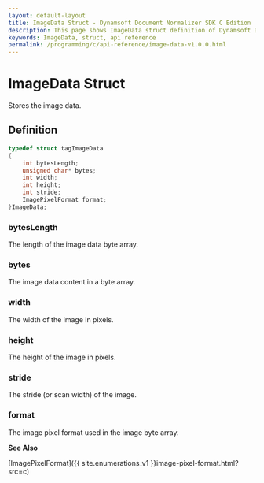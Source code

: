 ```yaml
---
layout: default-layout
title: ImageData Struct - Dynamsoft Document Normalizer SDK C Edition
description: This page shows ImageData struct definition of Dynamsoft Document Normalizer SDK C Edition.
keywords: ImageData, struct, api reference
permalink: /programming/c/api-reference/image-data-v1.0.0.html
---
```


# ImageData Struct

Stores the image data.  

## Definition

```c
typedef struct tagImageData
{
    int bytesLength;
    unsigned char* bytes;
    int width;
    int height;
    int stride;
    ImagePixelFormat format;
}ImageData;
```  

### bytesLength

The length of the image data byte array.

### bytes

The image data content in a byte array.

### width

The width of the image in pixels.  

### height

The height of the image in pixels.  

### stride

The stride (or scan width) of the image.

### format

The image pixel format used in the image byte array.

**See Also**

[ImagePixelFormat]({{ site.enumerations_v1 }}image-pixel-format.html?src=c)
